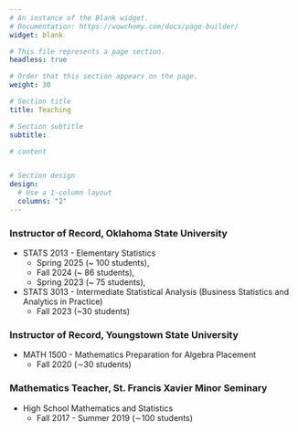 ```yaml
---
# An instance of the Blank widget.
# Documentation: https://wowchemy.com/docs/page-builder/
widget: blank

# This file represents a page section.
headless: true

# Order that this section appears on the page.
weight: 30

# Section title
title: Teaching

# Section subtitle
subtitle:

# content


# Section design
design:
  # Use a 1-column layout
  columns: "2" 
---
```


### Instructor of Record, Oklahoma State University
- STATS 2013 - Elementary Statistics 
   * Spring 2025 (~ 100 students),
   * Fall 2024 (~ 86 students),
   * Spring 2023 (~ 75 students),
- STATS 3013 - Intermediate Statistical Analysis (Business Statistics and Analytics in Practice)
   * Fall 2023 (~30 students)

### Instructor of Record, Youngstown State University
- MATH 1500 - Mathematics Preparation for Algebra Placement
   * Fall 2020 (∼30 students)

### Mathematics Teacher, St. Francis Xavier Minor Seminary
- High School Mathematics and Statistics
   * Fall 2017 - Summer 2019 (∼100 students)

